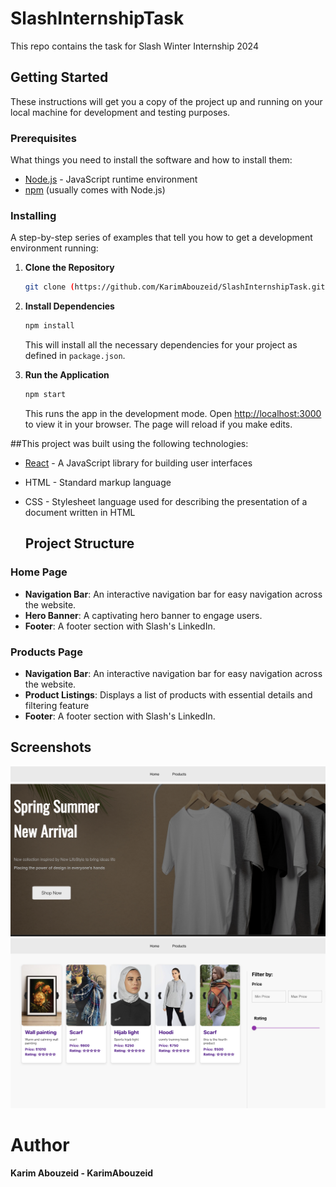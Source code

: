 # SlashInternshipTask
This repo contains the task for Slash Winter Internship 2024


## Getting Started

These instructions will get you a copy of the project up and running on your local machine for development and testing purposes. 

### Prerequisites

What things you need to install the software and how to install them:

- [Node.js](https://nodejs.org/) - JavaScript runtime environment
- [npm](https://www.npmjs.com/) (usually comes with Node.js)

### Installing

A step-by-step series of examples that tell you how to get a development environment running:

1. **Clone the Repository**

    ```bash
    git clone (https://github.com/KarimAbouzeid/SlashInternshipTask.git)
    ```

2. **Install Dependencies**

    ```bash
    npm install
    ```

    This will install all the necessary dependencies for your project as defined in `package.json`.

3. **Run the Application**

    ```bash
    npm start
    ```

    This runs the app in the development mode. Open [http://localhost:3000](http://localhost:3000) to view it in your browser. The page will reload if you make edits.

##This project was built using the following technologies:

- [React](https://reactjs.org/) - A JavaScript library for building user interfaces
- HTML - Standard markup language
- CSS - Stylesheet language used for describing the presentation of a document written in HTML

  ## Project Structure

### Home Page

- **Navigation Bar**: An interactive navigation bar for easy navigation across the website.
- **Hero Banner**: A captivating hero banner to engage users.
- **Footer**: A footer section with Slash's LinkedIn.


### Products Page

- **Navigation Bar**: An interactive navigation bar for easy navigation across the website.
- **Product Listings**: Displays a list of products with essential details and filtering feature
- **Footer**: A footer section with Slash's LinkedIn.

## Screenshots

![Project Screenshot](screenshots/SlashTask1.png "Project Screenshot")
![Project Screenshot](screenshots/SlashTask2.png "Project Screenshot")


# Author

**Karim Abouzeid - KarimAbouzeid**

